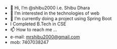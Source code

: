 - 👋 Hi, I’m @shibu2000 i.e. Shibu Dhara
- 👀 I’m interested in the technologies of web
- 🌱 I’m currently doing a project using Spring Boot
- I Completed B.Tech in CSE
- 📫 How to reach me ...
- e-mail: mrshibu2000@gmail.com
- mob: 7407038247

<!---
shibu2000/shibu2000 is a ✨ special ✨ repository because its `README.md` (this file) appears on your GitHub profile.
You can click the Preview link to take a look at your changes.
--->
